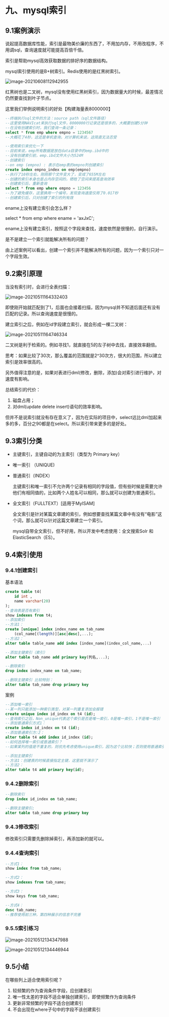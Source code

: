 # 九、mysql索引

## 9.1案例演示

说起提高数据库性能，索引是最物美价廉的东西了，不用加内存，不用改程序，不用调sql，查询速度就可能提高百倍千倍。

索引是帮助mysql高效获取数据的排好序的数据结构。

mysql索引使用的是B+树索引。Redis使用的是红黑树索引。

![image-20210608112942955](C:\Users\Administrator\AppData\Roaming\Typora\typora-user-images\image-20210608112942955.png)

红黑树也是二叉树，mysql没有使用红黑树索引，因为数据量大的时候，最差情况仍然要查找到叶子节点。

这里我们举例说明索引的好处【构建海量表8000000】

```sql
--终端执行sql文件的方法：source path（sql文件路径）
--这里使用NAVIcat来执行sql文件，8000000行记录还是很多的，大概要创建5分钟
--在没有创建索引时，我们查询一条记录：
select * from emp where empno = 1234567
--大概花了4秒，这还是单机查询，对计算机来说，这简直无法忍受

--使用索引来优化一下
--目前来说，emp所有数据是放在data目录中的emp.ibd中的
--没有创建索引前，emp.ibd文件大小为524M
--创建索引
--on emp (empno) : 表示在emp表的empno列创建索引
create index empno_index on emp(empno)
--执行了10秒左右，刚刚那个文件变大了，变成了655M左右
--创建的索引本身也是占内存空间的，牺牲了空间来提高查询效率
--创建索引后，重新查询
select * from emp where empno = 123456
--为了避免缓存，这里换用一个编号，发现查询速度仅用了0.017秒
--创建索引后，只对创建了索引的列有效
```

ename上没有建立索引会怎么样？

select * from emp where ename = 'axJxC';

ename上没有建立索引，按照这个字段来查找，速度依然是很慢的，自行演示。

是不是建立一个索引就能解决所有的问题？

由上述案例可以看出，创建一个索引并不能解决所有的问题，因为一个索引只对一个字段生效。

## 9.2索引原理

当没有索引时，会进行全表扫描：

![image-20210511164332403](C:\Users\Administrator\AppData\Roaming\Typora\typora-user-images\image-20210511164332403.png)

即使刚开始就匹配到了1，后面也会接着扫描，因为mysql并不知道后面还有没有匹配的记录。所以查询速度是很慢的。

建立索引之后，例如在id字段建立索引，就会形成一棵二叉树：

![image-20210511164746334](C:\Users\Administrator\AppData\Roaming\Typora\typora-user-images\image-20210511164746334.png)

二叉树是利于检索的。例如寻找1，就直接在5的左子树中去找，直接效率翻倍。

思考：如果比较了30次，那么覆盖的范围就是2^30次方，很大的范围，所以建立索引是效率很高的。

另外值得注意的是，如果对表进行dml(修改，删除，添加)会对索引进行维护，对速度有影响。

总结索引的代价：

1. 磁盘占用；
2. 对dml(update delete insert)语句的效率影响。

但并不是说索引就没有存在意义了，因为在实际的项目中，select远比dml加起来多的多，百分之90都是在select。所以索引带来更多的是好处。

## 9.3索引分类

- 主键索引，主键自动的为主索引（类型为 Primary key）

- 唯一索引 （UNIQUE)

- 普通索引（INDEX）

  主键索引和唯一索引不允许两个记录有相同的字段值，但有些时候是需要允许他们有相同值的，比如两个人姓名可以相同，那么就可以创建为普通索引。

- 全文索引（FULLTEXT）[适用于MyISAM]

  全文索引是针对某篇文章建的索引，例如想要查找某篇文章中有没有“电影”这个词，那么就可以针对这篇文章建立一个索引。

  mysql自带全文索引，但不好用，所以开发中考虑使用：全文搜索Solr 和 ElasticSearch（ES）。

## 9.4索引使用

### 9.4.1创建索引

基本语法

```sql
create table t4(
	id int ,
    name varchar(20)
);
--查询表是否有索引
show indexes from t4;
--添加索引
--方法1：
create [unique] index index_name on tab_name
	(col_name[(length)][asc|desc],...);
--方法2：
alter table table_name add index [index_name](index_col_name,...)

--添加主键索引（索引）
alter table tab_name add primary key(列名,...);

--删除索引
drop index index_name on tab_name;

--删除主键索引 比较特别：
alter table tab_name drop primary key

```

案例

```sql
--添加唯一索引
--某一列只能添加一种索引类型，对某一列重复添加会报错
create unique index id_index on t4 (id);
--查询索引之后，Non_unique代表这个索引是否是唯一索引，0是唯一索引，1不是唯一索引
--添加普通索引方式1：
create index id_index on t4 (id);
--添加普通索引方:2：
alter table t4 add index id_index (id);
--如何选择唯一索引或普通索引？
--如果某列的值是不重复的，则优先考虑使用unique索引，因为这个比较快；否则使用普通索引

--添加主键索引
--方法1：创建表的时候直接指定主键，这里就不演示了
--方法2：
alter table t4 add primary key(id);
```

### 9.4.2删除索引

```sql
--删除索引
drop index id_index on tab_name;

--删除主键索引;
alter table tab_name drop primary key
```

### 9.4.3修改索引

修改索引只需要先删除掉索引，再添加新的就可以。

### 9.4.4查询索引

```sql
--方式1：
show index from tab_name;

--方式2：
show indexes from tab_name;

--方式3：
show keys from tab_name;

--方式4：
desc tab_name;
--推荐使用前三种，第四种展示的信息不完善
```

### 9.5.5索引练习

![image-20210512134347988](C:\Users\Administrator\AppData\Roaming\Typora\typora-user-images\image-20210512134347988.png)

![image-20210512134446944](C:\Users\Administrator\AppData\Roaming\Typora\typora-user-images\image-20210512134446944.png)

## 9.5小结

在哪些列上适合使用索引呢？

1. 较频繁的作为查询条件字段，应创建索引
2. 唯一性太差的字段不适合单独创建索引，即使频繁作为查询条件
3. 更新非常频繁的字段不适合创建索引
4. 不会出现在where子句中的字段不该创建索引
